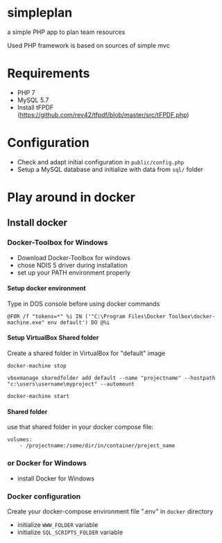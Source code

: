 # simpleplan

a simple PHP app to plan team resources

Used PHP framework is based on sources of simple mvc

# Requirements

- PHP 7
- MySQL 5.7
- Install tFPDF (https://github.com/rev42/tfpdf/blob/master/src/tFPDF.php)

# Configuration

- Check and adapt initial configuration in `public/config.php`
- Setup a MySQL database and initialize with data from `sql/` folder


# Play around in docker

## Install docker

### Docker-Toolbox for Windows

* Download Docker-Toolbox for windows
* chose NDIS 5 driver during installation
* set up your PATH environment properly

#### Setup docker environment

Type in DOS console before using docker commands

	@FOR /f "tokens=*" %i IN ('"C:\Program Files\Docker Toolbox\docker-machine.exe" env default') DO @%i

#### Setup VirtualBox Shared folder

Create a shared folder in VirtualBox for "default" image

	docker-machine stop

	vboxmanage sharedfolder add default --name "projectname" --hostpath "c:\users\username\myproject" --automount

	docker-machine start 

#### Shared folder

use that shared folder in your docker compose file:

	volumes:
		- /projectname:/some/dir/in/container/project_name
    
### or Docker for Windows

* install Docker for Windows 
	

### Docker configuration
		
Create your docker-compose environment file ".env" in `docker` directory

* initialize `WWW_FOLDER` variable
* initialize `SQL_SCRIPTS_FOLDER` variable
